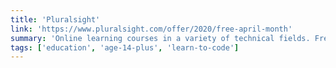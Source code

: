 ```yaml
---
title: 'Pluralsight'
link: 'https://www.pluralsight.com/offer/2020/free-april-month'
summary: 'Online learning courses in a variety of technical fields. Free for the month of April!'
tags: ['education', 'age-14-plus', 'learn-to-code']
---
```

